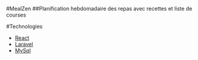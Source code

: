 #MealZen
##Planification hebdomadaire des repas avec recettes et liste de courses

#Technologies
- [React](https://fr.react.dev/)
- [Laravel](https://laravel.com/)
- [MySql](https://www.mysql.com/fr/)

